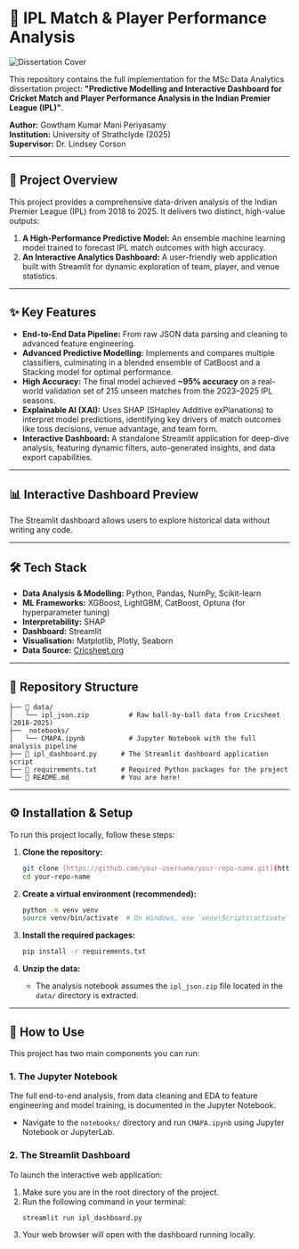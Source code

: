 # 🏏 IPL Match & Player Performance Analysis

![Dissertation Cover](https://i.imgur.com/7p4hJgN.png)

This repository contains the full implementation for the MSc Data Analytics dissertation project: **"Predictive Modelling and Interactive Dashboard for Cricket Match and Player Performance Analysis in the Indian Premier League (IPL)"**.

**Author:** Gowtham Kumar Mani Periyasamy  
**Institution:** University of Strathclyde (2025)  
**Supervisor:** Dr. Lindsey Corson

---

## 🎯 Project Overview

This project provides a comprehensive data-driven analysis of the Indian Premier League (IPL) from 2018 to 2025. It delivers two distinct, high-value outputs:

1.  **A High-Performance Predictive Model:** An ensemble machine learning model trained to forecast IPL match outcomes with high accuracy.
2.  **An Interactive Analytics Dashboard:** A user-friendly web application built with Streamlit for dynamic exploration of team, player, and venue statistics.

---

## ✨ Key Features

* **End-to-End Data Pipeline:** From raw JSON data parsing and cleaning to advanced feature engineering.
* **Advanced Predictive Modelling:** Implements and compares multiple classifiers, culminating in a blended ensemble of CatBoost and a Stacking model for optimal performance.
* **High Accuracy:** The final model achieved **~95% accuracy** on a real-world validation set of 215 unseen matches from the 2023–2025 IPL seasons.
* **Explainable AI (XAI):** Uses SHAP (SHapley Additive exPlanations) to interpret model predictions, identifying key drivers of match outcomes like toss decisions, venue advantage, and team form.
* **Interactive Dashboard:** A standalone Streamlit application for deep-dive analysis, featuring dynamic filters, auto-generated insights, and data export capabilities.

---

## 📊 Interactive Dashboard Preview

The Streamlit dashboard allows users to explore historical data without writing any code.



---

## 🛠️ Tech Stack

* **Data Analysis & Modelling:** Python, Pandas, NumPy, Scikit-learn
* **ML Frameworks:** XGBoost, LightGBM, CatBoost, Optuna (for hyperparameter tuning)
* **Interpretability:** SHAP
* **Dashboard:** Streamlit
* **Visualisation:** Matplotlib, Plotly, Seaborn
* **Data Source:** [Cricsheet.org](https://cricsheet.org/)

---

## 📂 Repository Structure

```
├── 📂 data/
│   └── ipl_json.zip          # Raw ball-by-ball data from Cricsheet (2018-2025)
├──  notebooks/
│   └── CMAPA.ipynb           # Jupyter Notebook with the full analysis pipeline
├── 📄 ipl_dashboard.py      # The Streamlit dashboard application script
├── 📄 requirements.txt      # Required Python packages for the project
└── 📄 README.md             # You are here!
```

---

## ⚙️ Installation & Setup

To run this project locally, follow these steps:

1.  **Clone the repository:**
    ```bash
    git clone [https://github.com/your-username/your-repo-name.git](https://github.com/your-username/your-repo-name.git)
    cd your-repo-name
    ```

2.  **Create a virtual environment (recommended):**
    ```bash
    python -m venv venv
    source venv/bin/activate  # On Windows, use `venv\Scripts\activate`
    ```

3.  **Install the required packages:**
    ```bash
    pip install -r requirements.txt
    ```

4.  **Unzip the data:**
    * The analysis notebook assumes the `ipl_json.zip` file located in the `data/` directory is extracted.

---

## 🚀 How to Use

This project has two main components you can run:

### 1. The Jupyter Notebook

The full end-to-end analysis, from data cleaning and EDA to feature engineering and model training, is documented in the Jupyter Notebook.

* Navigate to the `notebooks/` directory and run `CMAPA.ipynb` using Jupyter Notebook or JupyterLab.

### 2. The Streamlit Dashboard

To launch the interactive web application:

1.  Make sure you are in the root directory of the project.
2.  Run the following command in your terminal:
    ```bash
    streamlit run ipl_dashboard.py
    ```
3.  Your web browser will open with the dashboard running locally.
